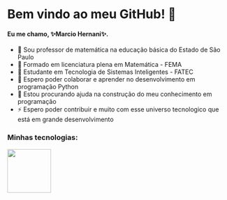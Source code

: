 <!-- ## Hi there 👋 -->

<!-- Cabeçalho -->

# **Bem vindo ao meu GitHub! 👋**
#### Eu me chamo, ✨Marcio Hernani✨.
<!--
**mhbsZSS/mhbsZSS** is a ✨ _special_ ✨ repository because its `README.md` (this file) appears on your GitHub profile.

Here are some ideas to get you started:-->


- 🔭 Sou professor de matemática na educação básica do Estado de São Paulo
- 🌱 Formado em licenciatura plena em Matemática - FEMA
- 🌱 Estudante em Tecnologia de Sistemas Inteligentes - FATEC
- 👯 Espero poder colaborar e aprender no desenvolvimento em programação Python
- 🤔 Estou procurando ajuda na construção do meu conhecimento em programação
- ⚡ Espero poder contribuir e muito com esse universo tecnologico que está em grande desenvolvimento

### Minhas tecnologias:
<img src="https://cdn.jsdelivr.net/gh/devicons/devicon@latest/icons/python/python-original-wordmark.svg" width=100px>
          

